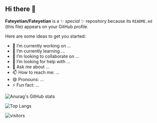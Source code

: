 ## Hi there 👋

**Fateyetian/Fateyetian** is a ✨ _special_ ✨ repository because its `README.md` (this file) appears on your GitHub profile.

Here are some ideas to get you started:

- 🔭 I’m currently working on ...
- 🌱 I’m currently learning ...
- 👯 I’m looking to collaborate on ...
- 🤔 I’m looking for help with ...
- 💬 Ask me about ...
- 📫 How to reach me: ...
- 😄 Pronouns: ...
- ⚡ Fun fact: ...

![Anurag's GitHub stats](https://github-readme-stats.vercel.app/api?username=Fateyetian)

![Top Langs](https://github-readme-stats.vercel.app/api/top-langs/?username=Fateyetian)

![visitors](https://visitor-badge.glitch.me/badge?page_id=Fateyetian&left_color=green&right_color=red)
